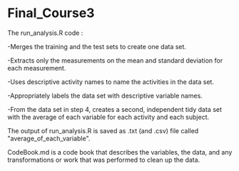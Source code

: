 # Final_Course3
The run_analysis.R code :

-Merges the training and the test sets to create one data set.

-Extracts only the measurements on the mean and standard deviation for each measurement. 

-Uses descriptive activity names to name the activities in the data set.

-Appropriately labels the data set with descriptive variable names. 

-From the data set in step 4, creates a second, independent tidy data set with the average of each variable for each activity and each subject.

The output of run_analysis.R is saved as .txt (and .csv) file called "average_of_each_variable".

 CodeBook.md is a code book that describes the variables, the data, and any transformations or work that was performed to clean up the data.
